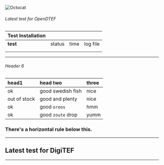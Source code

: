 ![Octocat](https://raw.githubusercontent.com/VatutinKirill/UniCFD-Lab-Testing/master/docs/small_final_compact.png)
###### Latest test for OpenDTEF

| Test Installation |          |        |             |
|:------------------|:---------|:-------|:------------|
| **test**          | status   | time   | log file    |
|                   |          |        |             |
|                   |          |        |             |

***

###### Header 6

| head1        | head two          | three |
|:-------------|:------------------|:------|
| ok           | good swedish fish | nice  |
| out of stock | good and plenty   | nice  |
| ok           | good `oreos`      | hmm   |
| ok           | good `zoute` drop | yumm  |

### There's a horizontal rule below this.

* * *
## Latest test for DigiTEF
* * *

